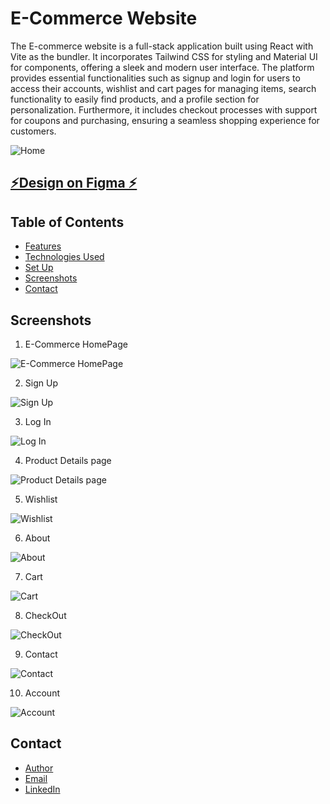 # E-Commerce Website

The E-commerce website is a full-stack application built using React with Vite as the bundler. It incorporates Tailwind CSS for styling and Material UI for components, offering a sleek and modern user interface. The platform provides essential functionalities such as signup and login for users to access their accounts, wishlist and cart pages for managing items, search functionality to easily find products, and a profile section for personalization. Furthermore, it includes checkout processes with support for coupons and purchasing, ensuring a seamless shopping experience for customers.

<img  src="public\Screenshots\home.png" alt="Home">

## [⚡️Design on Figma ⚡️](https://www.figma.com/file/yn2DFQJla0UiSMvomFsqwT/E-Commerce-Website-%D9%90Almdrasa?type=design&mode=design&t=fqPRRAQH5lDJGmoY-0)

## Table of Contents

- [Features](#features)
- [Technologies Used](#technologies-used)
- [Set Up ](#set-up)
- [Screenshots](#screenshots)
- [Contact](#contact)

## Screenshots
1. E-Commerce HomePage
  <img  src="public/Screenshots/E-Commerce HomePage.jpg" alt="E-Commerce HomePage">

2. Sign Up
  <img  src="public\Screenshots\Sign Up.jpg" alt="Sign Up">

3. Log In
  <img  src="public/Screenshots/Log In.jpg" alt="Log In">

4. Product Details page
  <img  src="public/Screenshots/Product Details page.jpg" alt="Product Details page">

5. Wishlist
  <img  src="public/Screenshots/Wishlist.jpg" alt="Wishlist">

6. About
  <img  src="public/Screenshots/About.jpg" alt="About">

7. Cart
  <img  src="public/Screenshots/Cart.jpg" alt="Cart">

8. CheckOut
  <img  src="public/Screenshots/CheckOut.jpg" alt="CheckOut">

9. Contact
  <img  src="public/Screenshots/Contact.jpg" alt="Contact">

10. Account
  <img  src="public/Screenshots/Account.jpg" alt="Account">


## Contact

- [Author](https://github.com/Ah-Fayyad/)
- [Email](ahfayyad.m@gmail.com)
- [LinkedIn](https://www.linkedin.com/in/ahmed-fayyad-97a727265?trk=contact-info)